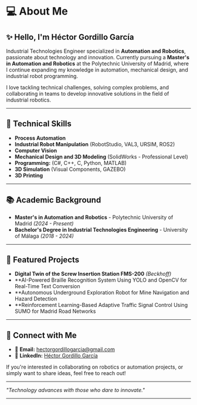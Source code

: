 # 💻 About Me

## ✨ Hello, I'm Héctor Gordillo García

Industrial Technologies Engineer specialized in **Automation and Robotics**, passionate about technology and innovation. Currently pursuing a **Master's in Automation and Robotics** at the Polytechnic University of Madrid, where I continue expanding my knowledge in automation, mechanical design, and industrial robot programming.

I love tackling technical challenges, solving complex problems, and collaborating in teams to develop innovative solutions in the field of industrial robotics.

---

## 🔧 Technical Skills
- **Process Automation**
- **Industrial Robot Manipulation** (RobotStudio, VAL3, URSIM, ROS2)
- **Computer Vision**
- **Mechanical Design and 3D Modeling** (SolidWorks - Professional Level)
- **Programming:** (C#, C++, C, Python, MATLAB)
- **3D Simulation** (Visual Components, GAZEBO)
- **3D Printing**

---

## 📚 Academic Background
- **Master's in Automation and Robotics** - Polytechnic University of Madrid *(2024 - Present)*
- **Bachelor's Degree in Industrial Technologies Engineering** - University of Málaga *(2018 - 2024)*

---

## 🎨 Featured Projects
- **Digital Twin of the Screw Insertion Station FMS-200** *(Beckhoff)*
- **AI-Powered Braille Recognition System Using YOLO and OpenCV for Real-Time Text Conversion
- **Autonomous Underground Exploration Robot for Mine Navigation and Hazard Detection
- **Reinforcement Learning-Based Adaptive Traffic Signal Control Using SUMO for Madrid Road Networks
---

## 👥 Connect with Me
- 📧 **Email:** [hectorgordillogarcia@gmail.com](mailto:hectorgordillogarcia@gmail.com)
- 🔗 **LinkedIn:** [Héctor Gordillo García](https://www.linkedin.com/in/h%C3%A9ctor-gordillo-garc%C3%ADa-18b026254)

If you're interested in collaborating on robotics or automation projects, or simply want to share ideas, feel free to reach out!

---

_\"Technology advances with those who dare to innovate.\"_

---
